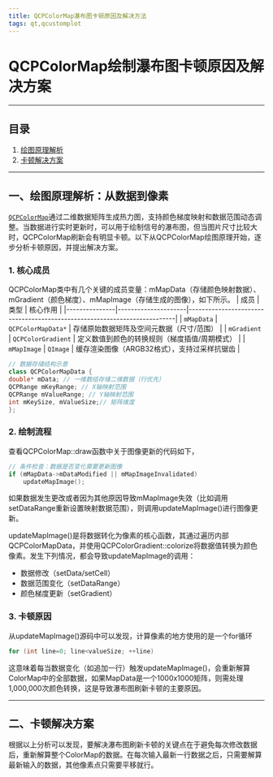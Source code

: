 ```yaml
---
title: QCPColorMap瀑布图卡顿原因及解决方法
tags: qt,qcustomplot
---
```


# QCPColorMap绘制瀑布图卡顿原因及解决方案

---

## 目录
1. [绘图原理解析](#一绘图原理解析)
2. [卡顿解决方案](#二卡顿解决方案)


---

<a id="一绘图原理解析"></a>
## 一、绘图原理解析：从数据到像素
 [`QCPColorMap`](https://www.qcustomplot.com/documentation/classQCPColorMap.html)通过二维数据矩阵生成热力图，支持颜色梯度映射和数据范围动态调整。当数据进行实时更新时，可以用于绘制信号的瀑布图，但当图片尺寸比较大时，QCPColorMap刷新会有明显卡顿。以下从QCPColorMap绘图原理开始，逐步分析卡顿原因，并提出解决方案。

### 1. 核心成员
QCPColorMap类中有几个关键的成员变量：mMapData（存储颜色映射数据）、mGradient（颜色梯度）、mMapImage（存储生成的图像），如下所示。
| 成员 | 类型 | 核心作用 |
|---------------|---------------------|--------------------------------------------------------------------------|
| `mMapData` | `QCPColorMapData*` | 存储原始数据矩阵及空间元数据（尺寸/范围） |
| `mGradient` | `QCPColorGradient` | 定义数值到颜色的转换规则（梯度插值/周期模式） |
| `mMapImage` | `QImage` | 缓存渲染图像（ARGB32格式），支持过采样抗锯齿 |

```cpp
// 数据存储结构示意
class QCPColorMapData {
double* mData; // 一维数组存储二维数据（行优先）
QCPRange mKeyRange; // X轴映射范围
QCPRange mValueRange; // Y轴映射范围
int mKeySize, mValueSize;// 矩阵维度
};
```

### 2. 绘制流程

查看QCPColorMap::draw函数中关于图像更新的代码如下，
```cpp
// 条件检查：数据是否变化需要更新图像
if (mMapData->mDataModified || mMapImageInvalidated)
    updateMapImage();
```

如果数据发生更改或者因为其他原因导致mMapImage失效（比如调用setDataRange重新设置映射数据范围），则调用updateMapImage()进行图像更新。

updateMapImage()是将数据转化为像素的核心函数，其通过遍历内部QCPColorMapData，并使用QCPColorGradient::colorize将数据值转换为颜色像素。发生下列情况，都会导致updateMapImage的调用：
 * 数据修改（setData/setCell）
 * 数据范围变化（setDataRange）
 * 颜色梯度更新（setGradient）

### 3. 卡顿原因
从updateMapImage()源码中可以发现，计算像素的地方使用的是一个for循环
```cpp
for (int line=0; line<valueSize; ++line)
```
这意味着每当数据变化（如追加一行）触发updateMapImage()，会重新解算ColorMap中的全部数据，如果MapData是一个1000x1000矩阵，则需处理1,000,000次颜色转换，这是导致瀑布图刷新卡顿的主要原因。


---



<a id="卡顿解决方案"></a>
## 二、卡顿解决方案

根据以上分析可以发现，要解决瀑布图刷新卡顿的关键点在于避免每次修改数据后，重新解算整个ColorMap的数据。在每次输入最新一行数据之后，只需要解算最新输入的数据，其他像素点只需要平移就行。


